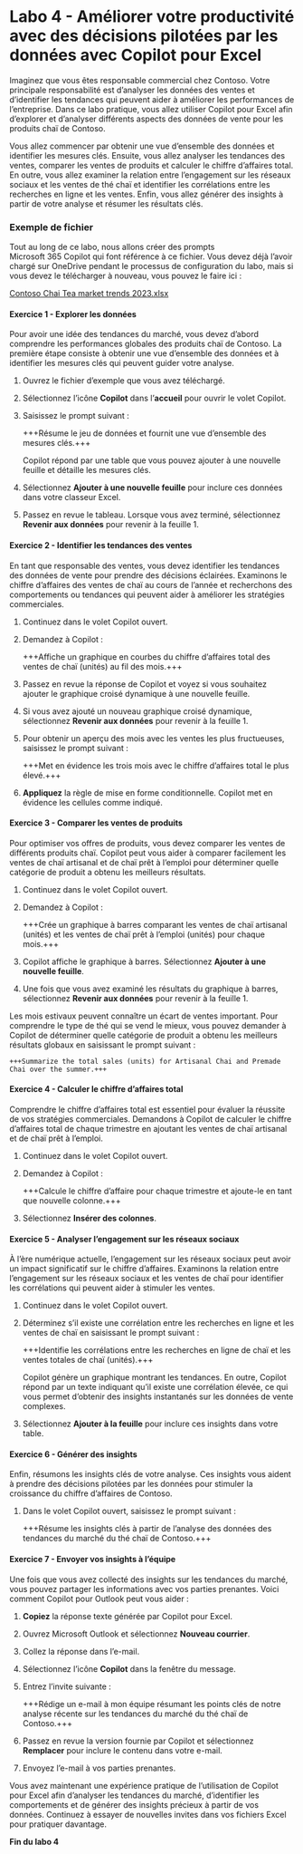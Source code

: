 # Labo 4 - Améliorer votre productivité avec des décisions pilotées par les données avec Copilot pour Excel

Imaginez que vous êtes responsable commercial chez Contoso. Votre principale responsabilité est d’analyser les données des ventes et d’identifier les tendances qui peuvent aider à améliorer les performances de l’entreprise. Dans ce labo pratique, vous allez utiliser Copilot pour Excel afin d’explorer et d’analyser différents aspects des données de vente pour les produits chaï de Contoso.

Vous allez commencer par obtenir une vue d’ensemble des données et identifier les mesures clés. Ensuite, vous allez analyser les tendances des ventes, comparer les ventes de produits et calculer le chiffre d’affaires total. En outre, vous allez examiner la relation entre l’engagement sur les réseaux sociaux et les ventes de thé chaï et identifier les corrélations entre les recherches en ligne et les ventes. Enfin, vous allez générer des insights à partir de votre analyse et résumer les résultats clés.

### Exemple de fichier

Tout au long de ce labo, nous allons créer des prompts Microsoft 365 Copilot qui font référence à ce fichier. Vous devez déjà l’avoir chargé sur OneDrive pendant le processus de configuration du labo, mais si vous devez le télécharger à nouveau, vous pouvez le faire ici :

[Contoso Chai Tea market trends 2023.xlsx](https://go.microsoft.com/fwlink/?linkid=2268822)

#### Exercice 1 - Explorer les données

Pour avoir une idée des tendances du marché, vous devez d’abord comprendre les performances globales des produits chaï de Contoso. La première étape consiste à obtenir une vue d’ensemble des données et à identifier les mesures clés qui peuvent guider votre analyse.

1. Ouvrez le fichier d’exemple que vous avez téléchargé.

1. Sélectionnez l’icône **Copilot** dans l’**accueil** pour ouvrir le volet Copilot.

1. Saisissez le prompt suivant :

    +++Résume le jeu de données et fournit une vue d’ensemble des mesures clés.+++

    Copilot répond par une table que vous pouvez ajouter à une nouvelle feuille et détaille les mesures clés.

1. Sélectionnez **Ajouter à une nouvelle feuille** pour inclure ces données dans votre classeur Excel.

1. Passez en revue le tableau. Lorsque vous avez terminé, sélectionnez **Revenir aux données** pour revenir à la feuille 1.

#### Exercice 2 - Identifier les tendances des ventes

En tant que responsable des ventes, vous devez identifier les tendances des données de vente pour prendre des décisions éclairées. Examinons le chiffre d’affaires des ventes de chaï au cours de l’année et recherchons des comportements ou tendances qui peuvent aider à améliorer les stratégies commerciales.

1. Continuez dans le volet Copilot ouvert.

1. Demandez à Copilot :

    +++Affiche un graphique en courbes du chiffre d’affaires total des ventes de chaï (unités) au fil des mois.+++

1. Passez en revue la réponse de Copilot et voyez si vous souhaitez ajouter le graphique croisé dynamique à une nouvelle feuille.

1. Si vous avez ajouté un nouveau graphique croisé dynamique, sélectionnez **Revenir aux données** pour revenir à la feuille 1.
   
1. Pour obtenir un aperçu des mois avec les ventes les plus fructueuses, saisissez le prompt suivant :

    +++Met en évidence les trois mois avec le chiffre d’affaires total le plus élevé.+++

1. **Appliquez** la règle de mise en forme conditionnelle. Copilot met en évidence les cellules comme indiqué.

#### Exercice 3 - Comparer les ventes de produits

  Pour optimiser vos offres de produits, vous devez comparer les ventes de différents produits chaï. Copilot peut vous aider à comparer facilement les ventes de chaï artisanal et de chaï prêt à l’emploi pour déterminer quelle catégorie de produit a obtenu les meilleurs résultats.

1. Continuez dans le volet Copilot ouvert.

1. Demandez à Copilot :

    +++Crée un graphique à barres comparant les ventes de chaï artisanal (unités) et les ventes de chaï prêt à l’emploi (unités) pour chaque mois.+++

1. Copilot affiche le graphique à barres. Sélectionnez **Ajouter à une nouvelle feuille**.

1. Une fois que vous avez examiné les résultats du graphique à barres, sélectionnez **Revenir aux données** pour revenir à la feuille 1.
   
Les mois estivaux peuvent connaître un écart de ventes important. Pour comprendre le type de thé qui se vend le mieux, vous pouvez demander à Copilot de déterminer quelle catégorie de produit a obtenu les meilleurs résultats globaux en saisissant le prompt suivant :

    +++Summarize the total sales (units) for Artisanal Chai and Premade Chai over the summer.+++

#### Exercice 4 - Calculer le chiffre d’affaires total

Comprendre le chiffre d’affaires total est essentiel pour évaluer la réussite de vos stratégies commerciales. Demandons à Copilot de calculer le chiffre d’affaires total de chaque trimestre en ajoutant les ventes de chaï artisanal et de chaï prêt à l’emploi.

1. Continuez dans le volet Copilot ouvert.

1. Demandez à Copilot :

    +++Calcule le chiffre d’affaire pour chaque trimestre et ajoute-le en tant que nouvelle colonne.+++

1. Sélectionnez **Insérer des colonnes**.

#### Exercice 5 - Analyser l’engagement sur les réseaux sociaux

À l’ère numérique actuelle, l’engagement sur les réseaux sociaux peut avoir un impact significatif sur le chiffre d’affaires. Examinons la relation entre l’engagement sur les réseaux sociaux et les ventes de chaï pour identifier les corrélations qui peuvent aider à stimuler les ventes.

1. Continuez dans le volet Copilot ouvert.

1. Déterminez s’il existe une corrélation entre les recherches en ligne et les ventes de chaï en saisissant le prompt suivant :

    +++Identifie les corrélations entre les recherches en ligne de chaï et les ventes totales de chaï (unités).+++

    Copilot génère un graphique montrant les tendances. En outre, Copilot répond par un texte indiquant qu’il existe une corrélation élevée, ce qui vous permet d’obtenir des insights instantanés sur les données de vente complexes.

1. Sélectionnez **Ajouter à la feuille** pour inclure ces insights dans votre table.

#### Exercice 6 - Générer des insights

Enfin, résumons les insights clés de votre analyse. Ces insights vous aident à prendre des décisions pilotées par les données pour stimuler la croissance du chiffre d’affaires de Contoso.

1. Dans le volet Copilot ouvert, saisissez le prompt suivant :

    +++Résume les insights clés à partir de l’analyse des données des tendances du marché du thé chaï de Contoso.+++

#### Exercice 7 - Envoyer vos insights à l’équipe

Une fois que vous avez collecté des insights sur les tendances du marché, vous pouvez partager les informations avec vos parties prenantes. Voici comment Copilot pour Outlook peut vous aider :

1. **Copiez** la réponse texte générée par Copilot pour Excel.

1. Ouvrez Microsoft Outlook et sélectionnez **Nouveau courrier**.

1. Collez la réponse dans l’e-mail.

1. Sélectionnez l’icône **Copilot** dans la fenêtre du message.

1. Entrez l’invite suivante :

    +++Rédige un e-mail à mon équipe résumant les points clés de notre analyse récente sur les tendances du marché du thé chaï de Contoso.+++

1. Passez en revue la version fournie par Copilot et sélectionnez **Remplacer** pour inclure le contenu dans votre e-mail.

1. Envoyez l’e-mail à vos parties prenantes.

Vous avez maintenant une expérience pratique de l’utilisation de Copilot pour Excel afin d’analyser les tendances du marché, d’identifier les comportements et de générer des insights précieux à partir de vos données. Continuez à essayer de nouvelles invites dans vos fichiers Excel pour pratiquer davantage.

**Fin du labo 4**
